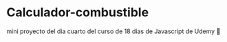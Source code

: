 # Calculador-combustible
mini proyecto del dia cuarto  del  curso de 18 dias de Javascript de Udemy 💜
